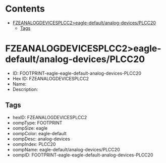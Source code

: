 



Contents
========

* [FZEANALOGDEVICESPLCC2>eagle-default/analog-devices/PLCC20](#fzeanalogdevicesplcc2eagle-defaultanalog-devicesplcc20)
	* [Tags](#tags)

# FZEANALOGDEVICESPLCC2>eagle-default/analog-devices/PLCC20

- ID: FOOTPRINT-eagle-eagle-default-analog-devices-PLCC20
- Hex ID: FZEANALOGDEVICESPLCC2
- Name: 
- Description: 

## Tags

- hexID: FZEANALOGDEVICESPLCC2
- oompType: FOOTPRINT
- oompSize: eagle
- oompColor: eagle-default
- oompDesc: analog-devices
- oompIndex: PLCC20
- oompName: eagle-default/analog-devices/PLCC20
- oompID: FOOTPRINT-eagle-eagle-default-analog-devices-PLCC20
